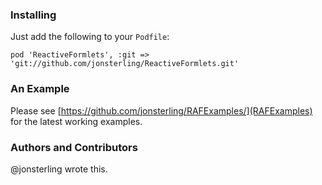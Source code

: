 ### Installing

Just add the following to your `Podfile`:

    pod 'ReactiveFormlets', :git => 'git://github.com/jonsterling/ReactiveFormlets.git'


### An Example

Please see [https://github.com/jonsterling/RAFExamples/](RAFExamples)
for the latest working examples.

### Authors and Contributors

@jonsterling wrote this.

